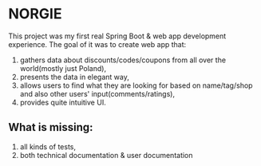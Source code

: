 # NORGIE
This project was my first real Spring Boot & web app development experience. The goal of it was to create web app that:
1. gathers data about discounts/codes/coupons from all over the world(mostly just Poland),
2. presents the data in elegant way,
3. allows users to find what they are looking for based on name/tag/shop and also other users' input(comments/ratings),
4. provides quite intuitive UI.

## What is missing:
1. all kinds of tests,
2. both technical documentation & user documentation
